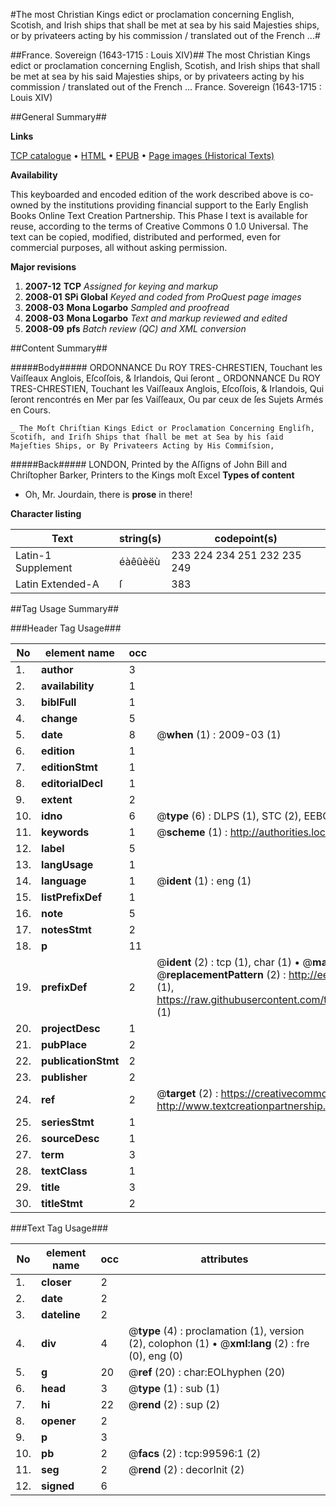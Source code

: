 #The most Christian Kings edict or proclamation concerning English, Scotish, and Irish ships that shall be met at sea by his said Majesties ships, or by privateers acting by his commission / translated out of the French ...#

##France. Sovereign (1643-1715 : Louis XIV)##
The most Christian Kings edict or proclamation concerning English, Scotish, and Irish ships that shall be met at sea by his said Majesties ships, or by privateers acting by his commission / translated out of the French ...
France. Sovereign (1643-1715 : Louis XIV)

##General Summary##

**Links**

[TCP catalogue](http://www.ota.ox.ac.uk/tcp/)  • 
[HTML](http://tei.it.ox.ac.uk/tcp/Texts-HTML/free/A49/A49224.html)  • 
[EPUB](http://tei.it.ox.ac.uk/tcp/Texts-EPUB/free/A49/A49224.epub) • 
[Page images (Historical Texts)](https://data.historicaltexts.jisc.ac.uk/view?pubId=eebo-13448529e&pageId=eebo-13448529e-99596-1)

**Availability**

This keyboarded and encoded edition of the
	       work described above is co-owned by the institutions
	       providing financial support to the Early English Books
	       Online Text Creation Partnership. This Phase I text is
	       available for reuse, according to the terms of Creative
	       Commons 0 1.0 Universal. The text can be copied,
	       modified, distributed and performed, even for
	       commercial purposes, all without asking permission.

**Major revisions**

1. __2007-12__ __TCP__ *Assigned for keying and markup*
1. __2008-01__ __SPi Global__ *Keyed and coded from ProQuest page images*
1. __2008-03__ __Mona Logarbo__ *Sampled and proofread*
1. __2008-03__ __Mona Logarbo__ *Text and markup reviewed and edited*
1. __2008-09__ __pfs__ *Batch review (QC) and XML conversion*

##Content Summary##

#####Body#####
ORDONNANCE Du ROY TRES-CHRESTIEN, Touchant les Vaiſſeaux Anglois, Eſcoſſois, & Irlandois, Qui ſeront
    _ ORDONNANCE Du ROY TRES-CHRESTIEN, Touchant les Vaiſſeaux Anglois, Eſcoſſois, & Irlandois, Qui ſeront rencontrés en Mer par ſes Vaiſſeaux, Ou par ceux de ſes Sujets Armés en Cours.

    _ The Moſt Chriſtian Kings Edict or Proclamation Concerning Engliſh, Scotiſh, and Iriſh Ships that ſhall be met at Sea by his ſaid Majeſties Ships, or By Privateers Acting by His Commiſsion,

#####Back#####
LONDON, Printed by the Aſſigns of John Bill and Chriſtopher Barker, Printers to the Kings moſt Excel
**Types of content**

  * Oh, Mr. Jourdain, there is **prose** in there!

**Character listing**


|Text|string(s)|codepoint(s)|
|---|---|---|
|Latin-1 Supplement|éàêûèëù|233 224 234 251 232 235 249|
|Latin Extended-A|ſ|383|

##Tag Usage Summary##

###Header Tag Usage###

|No|element name|occ|attributes|
|---|---|---|---|
|1.|__author__|3||
|2.|__availability__|1||
|3.|__biblFull__|1||
|4.|__change__|5||
|5.|__date__|8| @__when__ (1) : 2009-03 (1)|
|6.|__edition__|1||
|7.|__editionStmt__|1||
|8.|__editorialDecl__|1||
|9.|__extent__|2||
|10.|__idno__|6| @__type__ (6) : DLPS (1), STC (2), EEBO-CITATION (1), OCLC (1), VID (1)|
|11.|__keywords__|1| @__scheme__ (1) : http://authorities.loc.gov/ (1)|
|12.|__label__|5||
|13.|__langUsage__|1||
|14.|__language__|1| @__ident__ (1) : eng (1)|
|15.|__listPrefixDef__|1||
|16.|__note__|5||
|17.|__notesStmt__|2||
|18.|__p__|11||
|19.|__prefixDef__|2| @__ident__ (2) : tcp (1), char (1)  •  @__matchPattern__ (2) : ([0-9\-]+):([0-9IVX]+) (1), (.+) (1)  •  @__replacementPattern__ (2) : http://eebo.chadwyck.com/downloadtiff?vid=$1&page=$2 (1), https://raw.githubusercontent.com/textcreationpartnership/Texts/master/tcpchars.xml#$1 (1)|
|20.|__projectDesc__|1||
|21.|__pubPlace__|2||
|22.|__publicationStmt__|2||
|23.|__publisher__|2||
|24.|__ref__|2| @__target__ (2) : https://creativecommons.org/publicdomain/zero/1.0/ (1), http://www.textcreationpartnership.org/docs/. (1)|
|25.|__seriesStmt__|1||
|26.|__sourceDesc__|1||
|27.|__term__|3||
|28.|__textClass__|1||
|29.|__title__|3||
|30.|__titleStmt__|2||


###Text Tag Usage###

|No|element name|occ|attributes|
|---|---|---|---|
|1.|__closer__|2||
|2.|__date__|2||
|3.|__dateline__|2||
|4.|__div__|4| @__type__ (4) : proclamation (1), version (2), colophon (1)  •  @__xml:lang__ (2) : fre (0), eng (0)|
|5.|__g__|20| @__ref__ (20) : char:EOLhyphen (20)|
|6.|__head__|3| @__type__ (1) : sub (1)|
|7.|__hi__|22| @__rend__ (2) : sup (2)|
|8.|__opener__|2||
|9.|__p__|3||
|10.|__pb__|2| @__facs__ (2) : tcp:99596:1 (2)|
|11.|__seg__|2| @__rend__ (2) : decorInit (2)|
|12.|__signed__|6||
